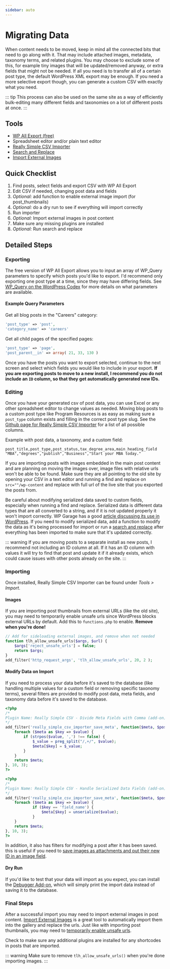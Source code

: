 ```yaml
---
sidebar: auto
---
```


# Migrating Data

When content needs to be moved, keep in mind all the connected bits that need to go along with it. That may include attached images, metadata, taxonomy terms, and related plugins. You may choose to exclude some of this, for example tiny images that will be updated/removed anyway, or extra fields that might not be needed. If all you need is to transfer all of a certain post type, the default WordPress XML export may be enough. If you need a more selective export though, you can generate a custom CSV with exactly what you need.

::: tip
This process can also be used on the same site as a way of efficiently bulk-editing many different fields and taxonomies on a lot of different posts at once.
:::

## Tools

- [WP All Export (free)](https://wordpress.org/plugins/wp-all-export/)
- Spreadsheet editor and/or plain text editor
- [Really Simple CSV Importer](https://github.com/hissy/rs-csv-importer)
- [Search and Replace](https://wordpress.org/plugins/search-and-replace/)
- [Import External Images](https://wordpress.org/plugins/import-external-images/)

## Quick Checklist

1.  Find posts, select fields and export CSV with WP All Export
2.  Edit CSV if needed, changing post data and fields
3.  _Optional:_ add function to enable external image import (for post_thumbnails)
4.  _Optional:_ do a dry run to see if everything will import correctly
5.  Run importer
6.  _Optional:_ Import external images in post content
7.  Make sure any missing plugins are installed
8.  _Optional:_ Run search and replace

## Detailed Steps

### Exporting

The free version of WP All Export allows you to input an array of WP_Query parameters to specify which posts you'd like to export. I'd recommend only exporting one post type at a time, since they may have differing fields. See [WP_Query on the WordPress Codex](https://codex.wordpress.org/Class_Reference/WP_Query#Parameters) for more details on what parameters are available.

#### Example Query Parameters

Get all blog posts in the "Careers" category:

```php
'post_type' => 'post',
'category_name' => 'careers'
```

Get all child pages of the specified pages:

```php
'post_type' => 'page',
'post_parent__in' => array( 21, 33, 130 )
```

Once you have the posts you want to export selected, continue to the next screen and select which fields you would like to include in your export. **If you are exporting posts to move to a new install, I recommend you do not include an `ID` column, so that they get automatically generated new IDs.**

### Editing

Once you have your generated csv of post data, you can use Excel or any other spreadsheet editor to change values as needed. Moving blog posts to a custom post type like Program Resources is as easy as making sure a `post_type` column exists and filling in the correct post type slug. See the [Github page for Really Simple CSV Importer](https://github.com/hissy/rs-csv-importer) for a list of all possible columns.

Example with post data, a taxonomy, and a custom field:

```csv
post_title,post_type,post_status,tax_degree_area,main_heading_field
"MBA","degrees","publish","Business","Start your MBA today."
```

If you are importing posts with images embedded in the main post content and are planning on moving the images over, image files with relative urls won't be able to be found. Make sure they are all pointing to the old site by opening your CSV in a text editor and running a find and replace on `src=""/wp-content` and replace with full url of the live site that you exported the posts from.

Be careful about modifying serialized data saved to custom fields, especially when running a find and replace. Serialized data is different data types that are all converted to a string, and if it is not updated properly it won't import correctly. WP Garage has a good [article discussing its use in WordPress](https://www.wpgarage.com/tips/data-portability-and-data-serialization-in-wordpress/). If you need to modify serialized data, add a function to modify the data as it's being processed for import or run a [search and replace](https://wordpress.org/plugins/search-and-replace/) after everything has been imported to make sure that it's updated correctly.

::: warning
If you are moving posts to a separate install as new posts, I recommend not including an ID column at all. If it has an ID column with values it will try to find that post and update it if it already exists, which could cause issues with other posts already on the site.
:::

### Importing

Once installed, Really Simple CSV Importer can be found under _Tools > Import_.

#### Images

If you are importing post thumbnails from external URLs (like the old site), you may need to temporarily enable unsafe urls since WordPress blocks external URLs by default. Add this to `functions.php` to enable. **Remove when you're done!**

```php
// Add for sideloading external images, and remove when not needed
function tlh_allow_unsafe_urls($args, $url) {
	$args['reject_unsafe_urls'] = false;
	return $args;
}
add_filter('http_request_args', 'tlh_allow_unsafe_urls', 20, 2 );
```

#### Modify Data on Import

If you need to process your data before it's saved to the database (like handling multiple values for a custom field or removing specific taxonomy terms), several filters are provided to modify post data, meta fields, and taxonomy data before it's saved to the database.

```php
<?php
/*
Plugin Name: Really Simple CSV - Divide Meta Fields with Comma (add-on)
*/
add_filter('really_simple_csv_importer_save_meta', function($meta, $post, $is_update) {
    foreach ($meta as $key => $value) {
        if (strpos($value, ',') !== false) {
            $_value = preg_split("/,+/", $value);
            $meta[$key] = $_value;
        }
    }
    return $meta;
}, 10, 3);
?>
```

```php
<?php
/*
Plugin Name: Really Simple CSV - Handle Serialized Data Fields (add-on)
*/
add_filter('really_simple_csv_importer_save_meta', function($meta, $post, $is_update) {
    foreach ($meta as $key => $value) {
			if ($key == 'field_name') {
				$meta[$key] = unserialize($value);
			}
    }
    return $meta;
}, 10, 3);
?>
```

In addition, it also has filters for modifying a post after it has been saved. this is useful if you need to [save images as attachments and put their new ID in an image field](https://gist.github.com/hissy/0973a6a9977129a6ebd0).

#### Dry Run

If you'd like to test that your data will import as you expect, you can install the [Debugger Add-on](https://gist.github.com/hissy/7175656), which will simply print the import data instead of saving it to the database.

### Final Steps

After a successful import you may need to import external images in post content. [Import External Images](https://wordpress.org/plugins/import-external-images/) is a great tool to automatically import them into the gallery and replace the urls. Just like with importing post thumbnails, you may need to [temporarily enable unsafe urls](#images).

Check to make sure any additional plugins are installed for any shortcodes in posts that are imported.

::: warning
Make sure to remove `tlh_allow_unsafe_urls()` when you're done importing images.
:::
